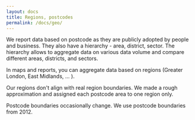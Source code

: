```yaml
---
layout: docs
title: Regions, postcodes
permalink: /docs/geo/
---
```


We report data based on postcode as they are publicly adopted by people
and business. They also have a hierarchy - area, district, sector. The hierarchy
allows to aggregate data on various data volume and compare different areas,
districts, and sectors.

In maps and reports, you can aggregate data based on regions (Greater London,
East Midlands, ... ). 

<div class="note warning">
Our regions don't align with real region boundaries.
We made a rough approximation and assigned each postcode area
to one region only.
</div>

Postcode boundaries occasionally change. We use postcode boundaries from 2012.

